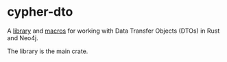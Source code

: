 # cypher-dto

A [library](https://github.com/jifalops/cypher-dto/tree/main/lib) and [macros](https://github.com/jifalops/cypher-dto/tree/main/macros) for working with Data Transfer Objects (DTOs) in Rust and Neo4j.

The library is the main crate.
